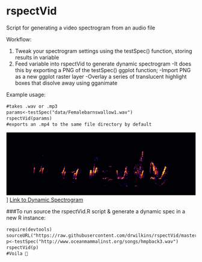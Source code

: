 # rspectVid
Script for generating a video spectrogram from an audio file

Workflow: 
1. Tweak your spectrogram settings using the testSpec() function, storing results in variable
2. Feed variable into rspectVid to generate dynamic spectrogram
  -It does this by exporting a PNG of the testSpec() ggplot function;
  -Import PNG as a new ggplot raster layer
  -Overlay a series of translucent highlight boxes that disolve away using gganimate
      
Example usage:
```
#takes .wav or .mp3
params<-testSpec("data/Femalebarnswallow1.wav") 
rspectVid(params) 
#exports an .mp4 to the same file directory by default
```


![Static Spectrogram](https://raw.githubusercontent.com/drwilkins/rspectVid/master/temp/Female%20barn%20swallow%201.PNG)]
[Link to Dynamic Spectrogram](https://github.com/drwilkins/rspectVid/blob/master/data/FemaleBarnSwallow1.mp4)


###To run source the rspectVid.R script & generate a dynamic spec in a new R instance:
```
require(devtools)
sourceURL("https://raw.githubusercontent.com/drwilkins/rspectVid/master/rspectVid.R")
p<-testSpec("http://www.oceanmammalinst.org/songs/hmpback3.wav")
rspectVid(p)
#Voila 🐋
```
